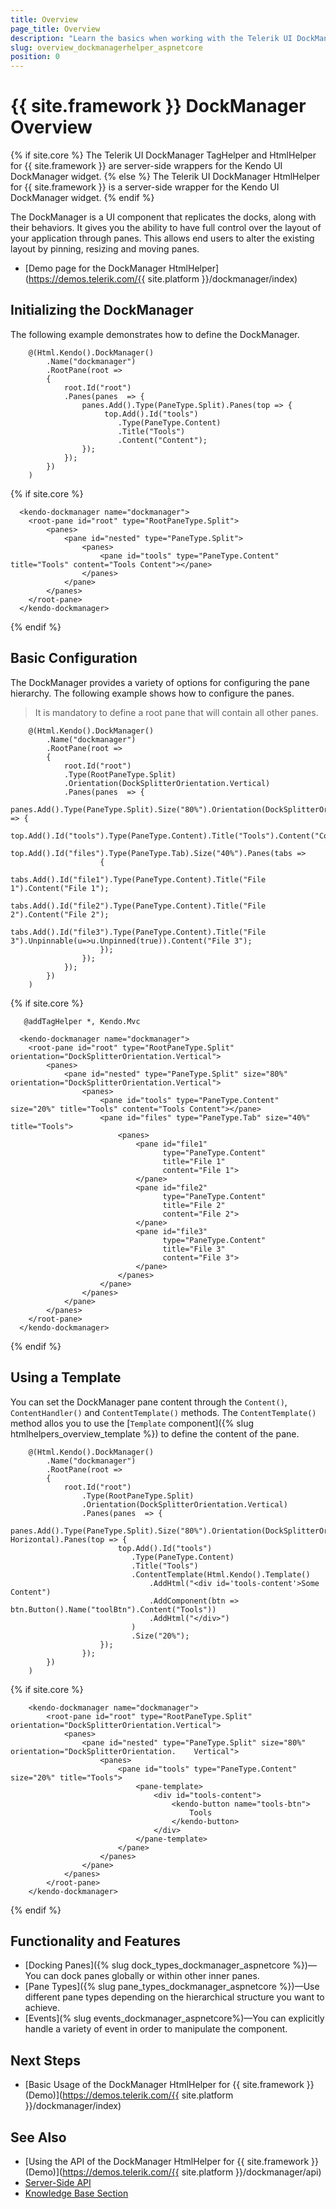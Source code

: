```yaml
---
title: Overview
page_title: Overview
description: "Learn the basics when working with the Telerik UI DockManager component for {{ site.framework }}."
slug: overview_dockmanagerhelper_aspnetcore
position: 0
---
```


# {{ site.framework }} DockManager Overview

{% if site.core %}
The Telerik UI DockManager TagHelper and HtmlHelper for {{ site.framework }} are server-side wrappers for the Kendo UI DockManager widget.
{% else %}
The Telerik UI DockManager HtmlHelper for {{ site.framework }} is a server-side wrapper for the Kendo UI DockManager widget.
{% endif %}

The DockManager is a UI component that replicates the docks, along with their behaviors. It gives you the ability to have full control over the layout of your application through panes. This allows end users to alter the existing layout by pinning, resizing and moving panes.

* [Demo page for the DockManager HtmlHelper](https://demos.telerik.com/{{ site.platform }}/dockmanager/index)

## Initializing the DockManager

The following example demonstrates how to define the DockManager.

```HtmlHelper
    @(Html.Kendo().DockManager()
        .Name("dockmanager")
        .RootPane(root =>
        {
            root.Id("root")
            .Panes(panes  => {
                panes.Add().Type(PaneType.Split).Panes(top => {
                     top.Add().Id("tools")
                        .Type(PaneType.Content)
                        .Title("Tools")
                        .Content("Content");
                });
            });
        })
    )
```

{% if site.core %}
```TagHelper
  <kendo-dockmanager name="dockmanager">
    <root-pane id="root" type="RootPaneType.Split">
        <panes>
            <pane id="nested" type="PaneType.Split">
                <panes>
                    <pane id="tools" type="PaneType.Content" title="Tools" content="Tools Content"></pane>
                </panes>
            </pane>
        </panes>
    </root-pane>
  </kendo-dockmanager>
```
{% endif %}

## Basic Configuration

The DockManager provides a variety of options for configuring the pane hierarchy. The following example shows how to configure the panes.

> It is mandatory to define a root pane that will contain all other panes.

```HtmlHelper
    @(Html.Kendo().DockManager()
        .Name("dockmanager")
        .RootPane(root =>
        {
            root.Id("root")
            .Type(RootPaneType.Split)
            .Orientation(DockSplitterOrientation.Vertical)
            .Panes(panes  => {
                panes.Add().Type(PaneType.Split).Size("80%").Orientation(DockSplitterOrientation.Horizontal).Panes(top => {
                    top.Add().Id("tools").Type(PaneType.Content).Title("Tools").Content("Content").Size("20%");
                    top.Add().Id("files").Type(PaneType.Tab).Size("40%").Panes(tabs =>
                    {
                        tabs.Add().Id("file1").Type(PaneType.Content).Title("File 1").Content("File 1");
                        tabs.Add().Id("file2").Type(PaneType.Content).Title("File 2").Content("File 2");
                        tabs.Add().Id("file3").Type(PaneType.Content).Title("File 3").Unpinnable(u=>u.Unpinned(true)).Content("File 3");
                    });
                });
            });
        })
    )
```
{% if site.core %}
```TagHelper
   @addTagHelper *, Kendo.Mvc

  <kendo-dockmanager name="dockmanager">
    <root-pane id="root" type="RootPaneType.Split" orientation="DockSplitterOrientation.Vertical">
        <panes>
            <pane id="nested" type="PaneType.Split" size="80%" orientation="DockSplitterOrientation.Vertical">
                <panes>
                    <pane id="tools" type="PaneType.Content" size="20%" title="Tools" content="Tools Content"></pane>
                    <pane id="files" type="PaneType.Tab" size="40%" title="Tools">
                        <panes>
                            <pane id="file1" 
                                  type="PaneType.Content" 
                                  title="File 1"
                                  content="File 1">
                            </pane>
                            <pane id="file2" 
                                  type="PaneType.Content" 
                                  title="File 2"
                                  content="File 2">
                            </pane>
                            <pane id="file3"
                                  type="PaneType.Content"
                                  title="File 3"
                                  content="File 3">
                            </pane>
                        </panes>
                    </pane>
                </panes>
            </pane>
        </panes>
    </root-pane>
  </kendo-dockmanager>
```
{% endif %}

## Using a Template

You can set the DockManager pane content through the `Content()`, `ContentHandler()` and `ContentTemplate()` methods. The `ContentTemplate()` method allos you to use the [`Template` component]({% slug htmlhelpers_overview_template %}) to define the content of the pane.

```HtmlHelper
    @(Html.Kendo().DockManager()
        .Name("dockmanager")
        .RootPane(root =>
        {
            root.Id("root")
                .Type(RootPaneType.Split)
                .Orientation(DockSplitterOrientation.Vertical)
                .Panes(panes  => {
                    panes.Add().Type(PaneType.Split).Size("80%").Orientation(DockSplitterOrientation.   Horizontal).Panes(top => {
                        top.Add().Id("tools")
                           .Type(PaneType.Content)
                           .Title("Tools")
                           .ContentTemplate(Html.Kendo().Template()
                               .AddHtml("<div id='tools-content'>Some Content")
                               .AddComponent(btn => btn.Button().Name("toolBtn").Content("Tools"))
                               .AddHtml("</div>")
                           )
                           .Size("20%");
                    });
                });
        })
    )
```
{% if site.core %}
```TagHelper
    <kendo-dockmanager name="dockmanager">
        <root-pane id="root" type="RootPaneType.Split" orientation="DockSplitterOrientation.Vertical">
            <panes>
                <pane id="nested" type="PaneType.Split" size="80%" orientation="DockSplitterOrientation.    Vertical">
                    <panes>
                        <pane id="tools" type="PaneType.Content" size="20%" title="Tools">
                            <pane-template>
                                <div id="tools-content">
                                    <kendo-button name="tools-btn">
                                        Tools
                                    </kendo-button>
                                </div>
                            </pane-template>
                        </pane>
                    </panes>
                </pane>
            </panes>
        </root-pane>
    </kendo-dockmanager>
```
{% endif %}

## Functionality and Features

* [Docking Panes]({% slug dock_types_dockmanager_aspnetcore %})&mdash;You can dock panes globally or within other inner panes.
* [Pane Types]({% slug pane_types_dockmanager_aspnetcore %})&mdash;Use different pane types depending on the hierarchical structure you want to achieve.
* [Events](% slug events_dockmanager_aspnetcore%)&mdash;You can explicitly handle a variety of event in order to manipulate the component.

## Next Steps

* [Basic Usage of the DockManager HtmlHelper for {{ site.framework }} (Demo)](https://demos.telerik.com/{{ site.platform }}/dockmanager/index)

## See Also

* [Using the API of the DockManager HtmlHelper for {{ site.framework }} (Demo)](https://demos.telerik.com/{{ site.platform }}/dockmanager/api)
* [Server-Side API](/api/dockmanager)
* [Knowledge Base Section](/knowledge-base)
